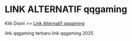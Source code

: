 # LINK ALTERNATIF qqgaming

Klik Disini >> <a href="https://linksto.pages.dev/">Link Alternatif qqgaming </a>

link qqgaming terbaru
link qqgaming 2025